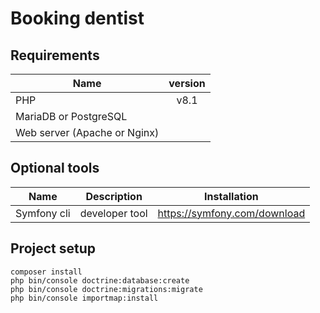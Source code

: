 # Booking dentist

## Requirements

| Name                         | version |
|------------------------------|:-------:|
| PHP                          |  v8.1   |
| MariaDB or PostgreSQL        |         |
| Web server (Apache or Nginx) |         |

## Optional tools

|  Name         | Description    | Installation                  |
| ------------- |----------------| ----------------------------- |
| Symfony cli   | developer tool | https://symfony.com/download  |

## Project setup
```shell
composer install
php bin/console doctrine:database:create
php bin/console doctrine:migrations:migrate
php bin/console importmap:install
```
